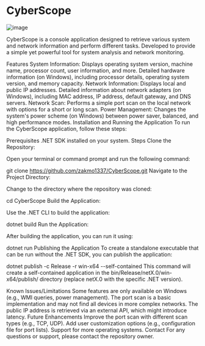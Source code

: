 # CyberScope

![image](https://github.com/user-attachments/assets/4dde2ed2-0f6c-4efc-ac18-f2bcd77345dc)

CyberScope is a console application designed to retrieve various system and network information and perform different tasks. Developed to provide a simple yet powerful tool for system analysis and network monitoring.

Features
System Information:
Displays operating system version, machine name, processor count, user information, and more.
Detailed hardware information (on Windows), including processor details, operating system version, and memory capacity.
Network Information:
Displays local and public IP addresses.
Detailed information about network adapters (on Windows), including MAC address, IP address, default gateway, and DNS servers.
Network Scan:
Performs a simple port scan on the local network with options for a short or long scan.
Power Management:
Changes the system's power scheme (on Windows) between power saver, balanced, and high performance modes.
Installation and Running the Application
To run the CyberScope application, follow these steps:

Prerequisites
.NET SDK installed on your system.
Steps
Clone the Repository:

Open your terminal or command prompt and run the following command:

git clone https://github.com/zakmo1337/CyberScope.git
Navigate to the Project Directory:

Change to the directory where the repository was cloned:

cd CyberScope
Build the Application:

Use the .NET CLI to build the application:

dotnet build
Run the Application:

After building the application, you can run it using:

dotnet run
Publishing the Application
To create a standalone executable that can be run without the .NET SDK, you can publish the application:

dotnet publish -c Release -r win-x64 --self-contained
This command will create a self-contained application in the bin/Release/netX.0/win-x64/publish/ directory (replace netX.0 with the specific .NET version).

Known Issues/Limitations
Some features are only available on Windows (e.g., WMI queries, power management).
The port scan is a basic implementation and may not find all devices in more complex networks.
The public IP address is retrieved via an external API, which might introduce latency.
Future Enhancements
Improve the port scan with different scan types (e.g., TCP, UDP).
Add user customization options (e.g., configuration file for port lists).
Support for more operating systems.
Contact
For any questions or support, please contact the repository owner.
